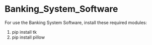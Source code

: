 # Banking_System_Software
For use the Banking System Software, install these required modules:
1) pip install tk
2) pip install pillow
